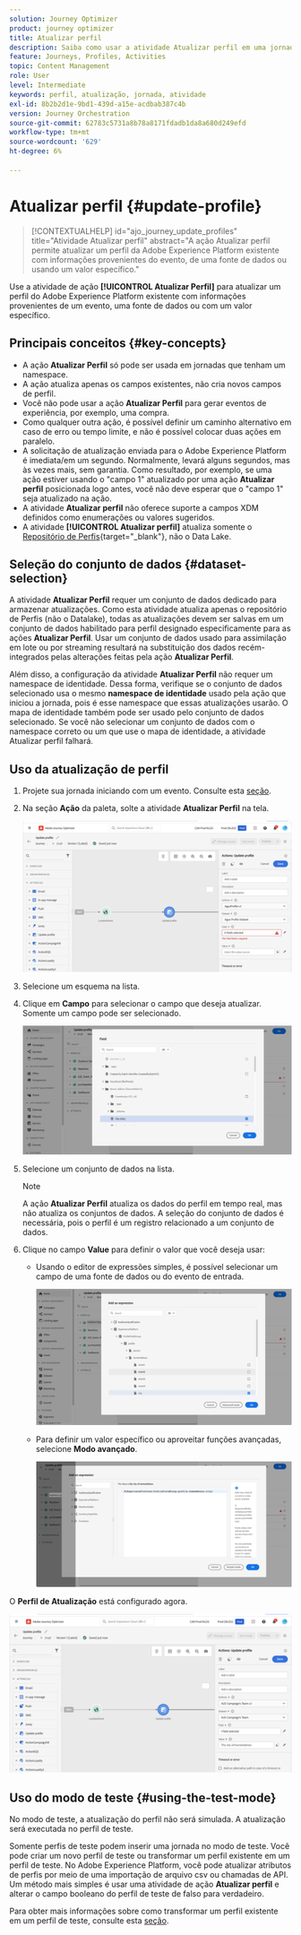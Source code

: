 ```yaml
---
solution: Journey Optimizer
product: journey optimizer
title: Atualizar perfil
description: Saiba como usar a atividade Atualizar perfil em uma jornada
feature: Journeys, Profiles, Activities
topic: Content Management
role: User
level: Intermediate
keywords: perfil, atualização, jornada, atividade
exl-id: 8b2b2d1e-9bd1-439d-a15e-acdbab387c4b
version: Journey Orchestration
source-git-commit: 62783c5731a8b78a8171fdadb1da8a680d249efd
workflow-type: tm+mt
source-wordcount: '629'
ht-degree: 6%

---
```


# Atualizar perfil {#update-profile}

>[!CONTEXTUALHELP]
>id="ajo_journey_update_profiles"
>title="Atividade Atualizar perfil"
>abstract="A ação Atualizar perfil permite atualizar um perfil da Adobe Experience Platform existente com informações provenientes do evento, de uma fonte de dados ou usando um valor específico."

Use a atividade de ação **[!UICONTROL Atualizar Perfil]** para atualizar um perfil do Adobe Experience Platform existente com informações provenientes de um evento, uma fonte de dados ou com um valor específico.

## Principais conceitos {#key-concepts}

* A ação **Atualizar Perfil** só pode ser usada em jornadas que tenham um namespace.
* A ação atualiza apenas os campos existentes, não cria novos campos de perfil.
* Você não pode usar a ação **Atualizar Perfil** para gerar eventos de experiência, por exemplo, uma compra.
* Como qualquer outra ação, é possível definir um caminho alternativo em caso de erro ou tempo limite, e não é possível colocar duas ações em paralelo.
* A solicitação de atualização enviada para o Adobe Experience Platform é imediata/em um segundo. Normalmente, levará alguns segundos, mas às vezes mais, sem garantia. Como resultado, por exemplo, se uma ação estiver usando o &quot;campo 1&quot; atualizado por uma ação **Atualizar perfil** posicionada logo antes, você não deve esperar que o &quot;campo 1&quot; seja atualizado na ação.
* A atividade **Atualizar perfil** não oferece suporte a campos XDM definidos como enumerações ou valores sugeridos.
* A atividade **[!UICONTROL Atualizar perfil]** atualiza somente o [Repositório de Perfis](https://experienceleague.adobe.com/docs/experience-platform/profile/home.html?lang=pt-BR#profile-data-store){target="_blank"}, não o Data Lake.

## Seleção do conjunto de dados {#dataset-selection}

A atividade **Atualizar Perfil** requer um conjunto de dados dedicado para armazenar atualizações. Como esta atividade atualiza apenas o repositório de Perfis (não o Datalake), todas as atualizações devem ser salvas em um conjunto de dados habilitado para perfil designado especificamente para as ações **Atualizar Perfil**. Usar um conjunto de dados usado para assimilação em lote ou por streaming resultará na substituição dos dados recém-integrados pelas alterações feitas pela ação **Atualizar Perfil**.

Além disso, a configuração da atividade **Atualizar Perfil** não requer um namespace de identidade. Dessa forma, verifique se o conjunto de dados selecionado usa o mesmo **namespace de identidade** usado pela ação que iniciou a jornada, pois é esse namespace que essas atualizações usarão. O mapa de identidade também pode ser usado pelo conjunto de dados selecionado. Se você não selecionar um conjunto de dados com o namespace correto ou um que use o mapa de identidade, a atividade Atualizar perfil falhará.

## Uso da atualização de perfil

1. Projete sua jornada iniciando com um evento. Consulte esta [seção](../building-journeys/journey.md).

1. Na seção **Ação** da paleta, solte a atividade **Atualizar Perfil** na tela.

   ![](assets/profileupdate0.png)

1. Selecione um esquema na lista.

1. Clique em **Campo** para selecionar o campo que deseja atualizar. Somente um campo pode ser selecionado.

   ![](assets/profileupdate2.png)

1. Selecione um conjunto de dados na lista.

   >[!NOTE]
   >
   >A ação **Atualizar Perfil** atualiza os dados do perfil em tempo real, mas não atualiza os conjuntos de dados. A seleção do conjunto de dados é necessária, pois o perfil é um registro relacionado a um conjunto de dados.

1. Clique no campo **Value** para definir o valor que você deseja usar:

   * Usando o editor de expressões simples, é possível selecionar um campo de uma fonte de dados ou do evento de entrada.

     ![](assets/profileupdate4.png)

   * Para definir um valor específico ou aproveitar funções avançadas, selecione **Modo avançado**.

     ![](assets/profileupdate3.png)

O **Perfil de Atualização** está configurado agora.

![](assets/profileupdate1.png)


## Uso do modo de teste {#using-the-test-mode}

No modo de teste, a atualização do perfil não será simulada. A atualização será executada no perfil de teste.

Somente perfis de teste podem inserir uma jornada no modo de teste. Você pode criar um novo perfil de teste ou transformar um perfil existente em um perfil de teste. No Adobe Experience Platform, você pode atualizar atributos de perfis por meio de uma importação de arquivo csv ou chamadas de API. Um método mais simples é usar uma atividade de ação **Atualizar perfil** e alterar o campo booleano do perfil de teste de falso para verdadeiro.

Para obter mais informações sobre como transformar um perfil existente em um perfil de teste, consulte esta [seção](../audience/creating-test-profiles.md#create-test-profiles-csv).
